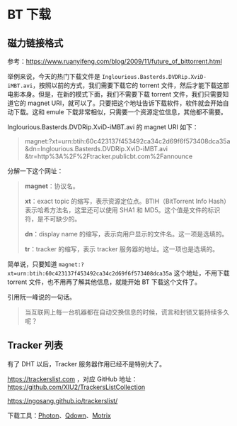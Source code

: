 # BT 下载

## 磁力链接格式

参考：<https://www.ruanyifeng.com/blog/2009/11/future_of_bittorrent.html>

举例来说，今天的热门下载文件是 `Inglourious.Basterds.DVDRip.XviD-iMBT.avi`，按照以前的方式，我们需要下载它的 torrent 文件，然后才能下载这部电影本身。但是，在新的模式下面，我们不需要下载 torrent 文件，我们只需要知道它的 magnet URI，就可以了。只要把这个地址告诉下载软件，软件就会开始自动下载。这和 emule 下载非常相似，只需要一个资源定位信息，其他都不需要。

Inglourious.Basterds.DVDRip.XviD-iMBT.avi 的 magnet URI 如下：

> magnet:?xt=urn:btih:60c423137f453492ca34c2d69f6f573408dca35a
> &dn=Inglourious.Basterds.DVDRip.XviD-iMBT.avi
> &tr=http%3A%2F%2Ftracker.publicbt.com%2Fannounce

分解一下这个网址：

> **magnet**：协议名。
>
> **xt**：exact topic 的缩写，表示资源定位点。BTIH（BitTorrent Info Hash）表示哈希方法名，这里还可以使用 SHA1 和 MD5。这个值是文件的标识符，是不可缺少的。
>
> **dn**：display name 的缩写，表示向用户显示的文件名。这一项是选填的。
>
> **tr**：tracker 的缩写，表示 tracker 服务器的地址。这一项也是选填的。

简单说，只要知道 `magnet:?xt=urn:btih:60c423137f453492ca34c2d69f6f573408dca35a` 这个地址，不用下载 torrent 文件，也不用再了解其他信息，就能开始 BT 下载这个文件了。

引用阮一峰说的一句话。

>当互联网上每一台机器都在自动交换信息的时候，谎言和封锁又能持续多久呢？

## Tracker 列表

有了 DHT 以后，Tracker 服务器作用已经不是特别大了。

<https://trackerslist.com> ，对应 GitHub 地址： <https://github.com/XIU2/TrackersListCollection>

<https://ngosang.github.io/trackerslist/>

下载工具：[Photon](https://github.com/zmzhang8/Photon)、[Qdown](https://lightzhan.xyz/index.php/qdown/)、[Motrix](https://motrix.app/)
